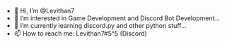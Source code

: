 - 👋 Hi, I’m @Levithan7
- 👀 I’m interested in Game Development and Discord Bot Development...
- 🌱 I’m currently learning discord.py and other python stuff...
- 📫 How to reach me: Levithan7#5^5 (Discord)
<!---- - 💞️ I’m looking to collaborate on ... --->

<!---
Levithan7/Levithan7 is a ✨ special ✨ repository because its `README.md` (this file) appears on your GitHub profile.
You can click the Preview link to take a look at your changes.
--->

